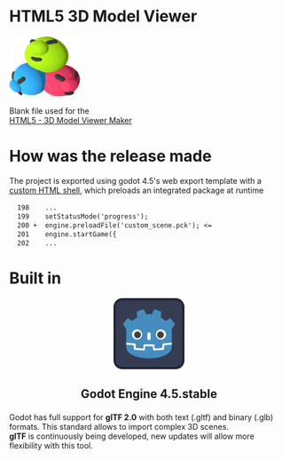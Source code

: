 # HTML5 3D Model Viewer

<img src="https://github.com/turboseb/html5-3dmodel-viewer/blob/master/icon.png" width="128"><br/>

Blank file used for the <br/> [HTML5 - 3D Model Viewer Maker](https://github.com/turboseb/html5-3dmodel-viewer)



# How was the release made
  The project is exported using godot 4.5's web export template with a [custom HTML shell](https://github.com/turboseb/html5-3dmodel-viewer-blank-project/blob/master/Assets/Export/custom-full-size.html), which preloads an integrated package at runtime
```
  198    ...
  199    setStatusMode('progress');
  200 +  engine.preloadFile('custom_scene.pck'); <=
  201    engine.startGame({
  202    ...
```

# Built in
<p align="center">
<img src="https://github.com/turboseb/html5-3dmodel-viewer/blob/master/icon.svg" width="128"> <br/> 


  
## <p align="center"> Godot Engine 4.5.stable
</p>

Godot has full support for **glTF 2.0** with both text (.gltf) and binary (.glb) formats.
This standard allows to import complex 3D scenes.<br/>
**glTF** is continuously being developed, new updates will allow more flexibility with this tool.
